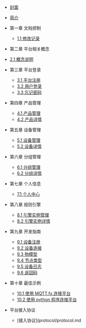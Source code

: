* [封面](README.md)
* [简介](intro/README.md)
* 第一章 文档控制
    - [1.1 修改记录](edit/editLog.md)

* 第二章 平台相关概念
 - [2.1 概念说明](terms/termExplanation.md)

* 第三章 平台登录
   - [3.1 平台注册](login/register.md)
   - [3.2 用户登录](login/login.md)
   - [3.3 忘记密码](login/forgetPass.md)

* 第四章 产品管理
  - [4.1 产品管理](product/create.md)
  - [4.2 产品详情](product/productManage.md)

* 第五章 设备管理
    - [5.1 设备管理](device/deviceManage.md)
    - [5.2 设备详情](device/deviceDetail.md)
    
* 第六章 分组管理
    - [6.1 分组管理](group/groupManage.md)
    - [6.2 分组详情](group/groupDetail.md)

* 第七章 个人信息
    - [7.1 个人中心](user/userInfo.md)

* 第八章 规则引擎
    - [8.1 引擎实例管理](rule/instanceList.md)
    - [8.2 引擎实例详情](rule/instanceDetail.md)

* 第九章 开发指南
    * [9.1 设备注册](develop/deviceRegistration.md)
    * [9.2 设备连接](develop/deviceLink.md)
    * [9.3 物模型](develop/ObjectModel.md)
    * [9.4 节点类型](develop/NodeType.md)
    * [9.5 设备日志](develop/deviceLog.md)
    * [9.6 返回码](develop/ReturnCode.md)
* 第十章 最佳示例
    * [10.1 使用 MQTT.fx 连接平台](example/exampleMQTT.fx.md)
    * [10.2 使用 python 程序连接平台](example/examplePython.md)

* 平台接入协议
    - [接入协议](protocol/protocol.md

